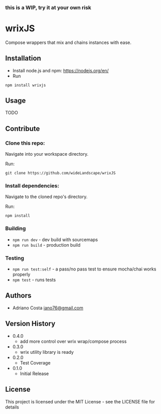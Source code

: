 ### this is a WIP, try it at your own risk

# wrixJS

Compose wrappers that mix and chains instances with ease.

## Installation

* Install node.js and npm: https://nodejs.org/en/
* Run

```npm install wrixjs```

## Usage

TODO

## Contribute

### Clone this repo:

Navigate into your workspace directory.

Run:

```git clone https://github.com/wideLandscape/wrixJS```

### Install dependencies:

Navigate to the cloned repo's directory.

Run:

```npm install```

### Building

- `npm run dev` - dev build with sourcemaps
- `npm run build` - production build

### Testing
- `npm run test:self` - a pass/no pass test to ensure mocha/chai works properly
- `npm test` - runs tests

## Authors

* Adriano Costa <iano76@gmail.com>

## Version History

* 0.4.0
    * add more control over wrix wrap/compose process
* 0.3.0
    * wrix utility library is ready
* 0.2.0
    * Test Coverage
* 0.1.0
    * Initial Release

## License

This project is licensed under the MIT License - see the LICENSE file for details
